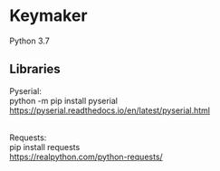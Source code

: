 # Keymaker

Python 3.7

## Libraries 
Pyserial: <br />
python -m pip install pyserial <br />
https://pyserial.readthedocs.io/en/latest/pyserial.html <br /><br />

Requests: <br />
pip install requests <br />
https://realpython.com/python-requests/
